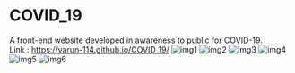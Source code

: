 # COVID_19
A front-end website developed in awareness to public for COVID-19.<br>
Link : https://varun-114.github.io/COVID_19/
![img1](https://github.com/Varun-114/COVID_19/assets/104016548/74f4cb4d-ec97-4fb8-96a8-49d9184ab172)
![img2](https://github.com/Varun-114/COVID_19/assets/104016548/5805a9d7-9afb-4dd8-95c0-ceaa13d12446)
![img3](https://github.com/Varun-114/COVID_19/assets/104016548/ffd51119-4c6e-4467-b179-6b14c67127e4)
![img4](https://github.com/Varun-114/COVID_19/assets/104016548/99d5f839-09c0-436e-83a5-8426f5508e00)
![img5](https://github.com/Varun-114/COVID_19/assets/104016548/de9fe5a6-f829-471b-a0b9-aca4d0943bdf)
![img6](https://github.com/Varun-114/COVID_19/assets/104016548/173461c5-b73c-428d-958e-5187850d32ee)
